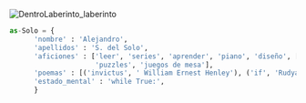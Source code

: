 ![DentroLaberinto_laberinto](https://user-images.githubusercontent.com/80898144/116456409-8b2a5200-a862-11eb-8709-65563fc5cc25.jpg)

```py
as-Solo = {
      'nombre' : 'Alejandro',
      'apellidos' : 'S. del Solo',
      'aficiones' : ['leer', 'series', 'aprender', 'piano', 'diseño', ['anime', 'japón🍙'],
                     'puzzles', 'juegos de mesa'],
      'poemas' : [('invictus', ' William Ernest Henley'), ('if', 'Rudyard Kipling')],
      'estado_mental' : 'while True:',      
      }
```


<!--
**as-Solo/as-Solo** is a ✨ _special_ ✨ repository because its `README.md` (this file) appears on your GitHub profile.

Here are some ideas to get you started:

- 🔭 I’m currently working on ...
- 🌱 I’m currently learning ...
- 👯 I’m looking to collaborate on ...
- 🤔 I’m looking for help with ...
- 💬 Ask me about ...
- 📫 How to reach me: ...
- 😄 Pronouns: ...
- ⚡ Fun fact: ...





por si acaso
<div align= center style="background-color: white">
  <a href="https://www.cprogramming.com/" target="_blank" rel="noreferrer">
    <img src="https://raw.githubusercontent.com/devicons/devicon/master/icons/c/c-original.svg" alt="c" width="40" height="40"/>
  </a>&nbsp;&nbsp;&nbsp;&nbsp;&nbsp;&nbsp;&nbsp;&nbsp;&nbsp;&nbsp;&nbsp;&nbsp;&nbsp;&nbsp;&nbsp;
      
  <a href="https://www.python.org" target="_blank" rel="noreferrer">
    <img src="https://raw.githubusercontent.com/devicons/devicon/master/icons/python/python-original.svg" alt="python" width="40" height="40"/>
  </a>&nbsp;&nbsp;&nbsp;&nbsp;&nbsp;&nbsp;&nbsp;&nbsp;&nbsp;&nbsp;&nbsp;&nbsp;&nbsp;&nbsp;&nbsp;

  <a href="https://pandas.pydata.org/" target="_blank" rel="noreferrer">
    <img src="https://github.com/devicons/devicon/blob/master/icons/pandas/pandas-original-wordmark.svg" alt="pandas" width="40" height="40"/>
  </a>&nbsp;&nbsp;&nbsp;&nbsp;&nbsp;&nbsp;&nbsp;&nbsp;&nbsp;&nbsp;&nbsp;&nbsp;&nbsp;&nbsp;&nbsp;
      
  <a href="https://git-scm.com/" target="_blank" rel="noreferrer">
    <img src="https://www.vectorlogo.zone/logos/git-scm/git-scm-icon.svg" alt="git" width="40" height="40"/>
  </a>&nbsp;&nbsp;&nbsp;&nbsp;&nbsp;&nbsp;&nbsp;&nbsp;&nbsp;&nbsp;&nbsp;&nbsp;&nbsp;&nbsp;&nbsp;
      
  <a href="https://www.linux.org/" target="_blank" rel="noreferrer">
    <img src="https://raw.githubusercontent.com/devicons/devicon/master/icons/linux/linux-original.svg" alt="linux" width="40" height="40"/>
  </a>&nbsp;&nbsp;&nbsp;&nbsp;&nbsp;&nbsp;&nbsp;&nbsp;&nbsp;&nbsp;&nbsp;&nbsp;&nbsp;&nbsp;&nbsp;

  <a href="https://www.mongodb.com/" target="_blank" rel="noreferrer">
    <img src="https://github.com/devicons/devicon/blob/master/icons/mongodb/mongodb-original-wordmark.svg" alt="mongodb" width="40" height="40"/>
  </a>&nbsp;&nbsp;&nbsp;&nbsp;&nbsp;&nbsp;&nbsp;&nbsp;&nbsp;&nbsp;&nbsp;&nbsp;&nbsp;&nbsp;&nbsp;
  
  <a href="https://developer.mozilla.org/en-US/docs/Web/JavaScript" target="_blank" rel="noreferrer">
    <img src="https://github.com/devicons/devicon/blob/master/icons/javascript/javascript-original.svg" alt="JavaScript" width="40" height="40"/>
  </a>
</div>
-->
